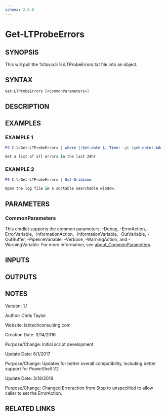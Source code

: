 ```yaml
---
schema: 2.0.0
---
```


# Get-LTProbeErrors

## SYNOPSIS
This will pull the %ltsvcdir%\LTProbeErrors.txt file into an object.

## SYNTAX

```
Get-LTProbeErrors [<CommonParameters>]
```

## DESCRIPTION

## EXAMPLES

### EXAMPLE 1
```powershell
PS C:\>Get-LTProbeErrors | where {(Get-date $_.Time) -gt (get-date).AddHours(-24)}

Get a list of all errors in the last 24hr
```

### EXAMPLE 2
```powershell
PS C:\>Get-LTProbeErrors | Out-Gridview

Open the log file in a sortable searchable window.
```

## PARAMETERS

### CommonParameters
This cmdlet supports the common parameters: -Debug, -ErrorAction, -ErrorVariable, -InformationAction, -InformationVariable, -OutVariable, -OutBuffer, -PipelineVariable, -Verbose, -WarningAction, and -WarningVariable. For more information, see [about_CommonParameters](http://go.microsoft.com/fwlink/?LinkID=113216).

## INPUTS

## OUTPUTS

## NOTES
Version:        1.1

Author:         Chris Taylor

Website:        labtechconsulting.com

Creation Date:  3/14/2016

Purpose/Change: Initial script development



Update Date: 6/1/2017

Purpose/Change: Updates for better overall compatibility, including better support for PowerShell V2



Update Date: 3/18/2018

Purpose/Change: Changed Erroraction from Stop to unspecified to allow caller to set the ErrorAction. 


## RELATED LINKS
